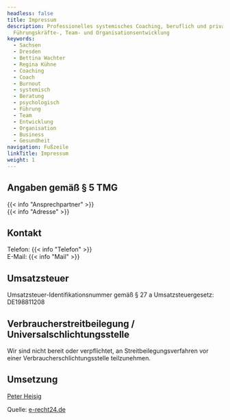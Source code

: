 ```yaml
---
headless: false
title: Impressum
description: Professionelles systemisches Coaching, beruflich und privat.
  Führungskräfte-, Team- und Organisationsentwicklung
keywords:
  - Sachsen
  - Dresden
  - Bettina Wachter
  - Regina Kühne
  - Coaching
  - Coach
  - Burnout
  - systemisch
  - Beratung
  - psychologisch
  - Führung
  - Team
  - Entwicklung
  - Organisation
  - Business
  - Gesundheit
navigation: Fußzeile
linkTitle: Impressum
weight: 1
---
```

## Angaben gemäß § 5 TMG

{{< info "Ansprechpartner" >}}\
{{< info "Adresse" >}}

## Kontakt

Telefon: {{< info "Telefon" >}}\
E-Mail: {{< info "Mail" >}}  

## Umsatzsteuer

Umsatzsteuer-Identifikationsnummer gemäß § 27 a Umsatzsteuergesetz:\
DE198811208

## Verbraucherstreitbeilegung / Universalschlichtungsstelle

Wir sind nicht bereit oder verpflichtet, an Streitbeilegungsverfahren vor einer Verbraucherschlichtungsstelle teilzunehmen.

## Umsetzung

[Peter Heisig](https://peter.heisig.rocks)

Quelle: [e-recht24.de](https://www.e-recht24.de)